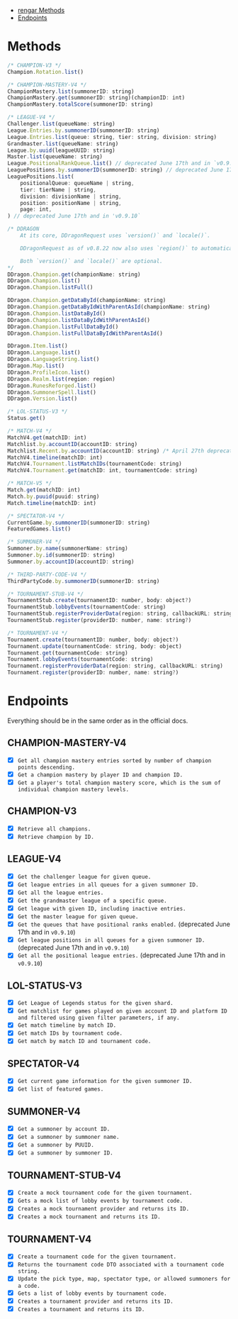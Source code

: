 * [rengar Methods](#methods)
* [Endpoints](#endpoints)

# Methods 

```javascript
/* CHAMPION-V3 */
Champion.Rotation.list()

/* CHAMPION-MASTERY-V4 */
ChampionMastery.list(summonerID: string)
ChampionMastery.get(summonerID: string)(championID: int)
ChampionMastery.totalScore(summonerID: string)

/* LEAGUE-V4 */
Challenger.list(queueName: string)
League.Entries.by.summonerID(summonerID: string)
League.Entries.list(queue: string, tier: string, division: string)
Grandmaster.list(queueName: string)
League.by.uuid(leagueUUID: string)
Master.list(queueName: string)
League.PositionalRankQueue.list() // deprecated June 17th and in `v0.9.10`
LeaguePositions.by.summonerID(summonerID: string) // deprecated June 17th and in `v0.9.10`
LeaguePositions.list(
    positionalQueue: queueName | string,
    tier: tierName | string,
    division: divisionName | string,
    position: positionName | string,
    page: int,
) // deprecated June 17th and in 'v0.9.10`

/* DDRAGON
    At its core, DDragonRequest uses `version()` and `locale()`.

    DDragonRequest as of v0.8.22 now also uses `region()` to automatically grab the correct version for the current request (only for data requests like champion lists). DDragonRequest does not use `query()`.

    Both `version()` and `locale()` are optional.
*/
DDragon.Champion.get(championName: string)
DDragon.Champion.list()
DDragon.Champion.listFull()

DDragon.Champion.getDataById(championName: string)
DDragon.Champion.getDataByIdWithParentAsId(championName: string)
DDragon.Champion.listDataById()
DDragon.Champion.listDataByIdWithParentAsId()
DDragon.Champion.listFullDataById()
DDragon.Champion.listFullDataByIdWithParentAsId()

DDragon.Item.list()
DDragon.Language.list()
DDragon.LanguageString.list()
DDragon.Map.list()
DDragon.ProfileIcon.list()
DDragon.Realm.list(region: region)
DDragon.RunesReforged.list()
DDragon.SummonerSpell.list()
DDragon.Version.list()

/* LOL-STATUS-V3 */
Status.get()

/* MATCH-V4 */
MatchV4.get(matchID: int)
Matchlist.by.accountID(accountID: string)
Matchlist.Recent.by.accountID(accountID: string) /* April 27th deprecation by Riot, but will still work via the above endpoint */
MatchV4.timeline(matchID: int)
MatchV4.Tournament.listMatchIDs(tournamentCode: string)
MatchV4.Tournament.get(matchID: int, tournamentCode: string)

/* MATCH-V5 */
Match.get(matchID: int)
Match.by.puuid(puuid: string)
Match.timeline(matchID: int)

/* SPECTATOR-V4 */
CurrentGame.by.summonerID(summonerID: string)
FeaturedGames.list()

/* SUMMONER-V4 */
Summoner.by.name(summonerName: string)
Summoner.by.id(summonerID: string)
Summoner.by.accountID(accountID: string)

/* THIRD-PARTY-CODE-V4 */
ThirdPartyCode.by.summonerID(summonerID: string)

/* TOURNAMENT-STUB-V4 */
TournamentStub.create(tournamentID: number, body: object?)
TournamentStub.lobbyEvents(tournamentCode: string)
TournamentStub.registerProviderData(region: string, callbackURL: string)
TournamentStub.register(providerID: number, name: string?)

/* TOURNAMENT-V4 */
Tournament.create(tournamentID: number, body: object?)
Tournament.update(tournamentCode: string, body: object)
Tournament.get(tournamentCode: string)
Tournament.lobbyEvents(tournamentCode: string)
Tournament.registerProviderData(region: string, callbackURL: string)
Tournament.register(providerID: number, name: string?)
```

# Endpoints 

Everything should be in the same order as in the official docs.

## CHAMPION-MASTERY-V4
- [x] `Get all champion mastery entries sorted by number of champion points descending.`
- [x] `Get a champion mastery by player ID and champion ID.`
- [x] `Get a player's total champion mastery score, which is the sum of individual champion mastery levels.`

## CHAMPION-V3
- [x] `Retrieve all champions.`
- [x] `Retrieve champion by ID.`

## LEAGUE-V4
- [x] `Get the challenger league for given queue.`
- [x] `Get league entries in all queues for a given summoner ID.`
- [x] `Get all the league entries.`
- [x] `Get the grandmaster league of a specific queue.`
- [x] `Get league with given ID, including inactive entries.`
- [x] `Get the master league for given queue.`
- [x] `Get the queues that have positional ranks enabled.` (deprecated June 17th and in `v0.9.10`)
- [x] `Get league positions in all queues for a given summoner ID.` (deprecated June 17th and in `v0.9.10`)
- [x] `Get all the positional league entries.` (deprecated June 17th and in `v0.9.10`)

## LOL-STATUS-V3
- [x] `Get League of Legends status for the given shard.`
- [x] `Get matchlist for games played on given account ID and platform ID and filtered using given filter parameters, if any.`
- [x] `Get match timeline by match ID.`
- [x] `Get match IDs by tournament code.`
- [x] `Get match by match ID and tournament code.`

## SPECTATOR-V4
- [x] `Get current game information for the given summoner ID.`
- [x] `Get list of featured games.`

## SUMMONER-V4
- [x] `Get a summoner by account ID.`
- [x] `Get a summoner by summoner name.`
- [x] `Get a summoner by PUUID.`
- [x] `Get a summoner by summoner ID.`

## TOURNAMENT-STUB-V4
- [x] `Create a mock tournament code for the given tournament.`
- [x] `Gets a mock list of lobby events by tournament code.`
- [x] `Creates a mock tournament provider and returns its ID.`
- [x] `Creates a mock tournament and returns its ID.`

## TOURNAMENT-V4
- [x] `Create a tournament code for the given tournament.`
- [x] `Returns the tournament code DTO associated with a tournament code string.`
- [x] `Update the pick type, map, spectator type, or allowed summoners for a code.`
- [x] `Gets a list of lobby events by tournament code.`
- [x] `Creates a tournament provider and returns its ID.`
- [x] `Creates a tournament and returns its ID.`
